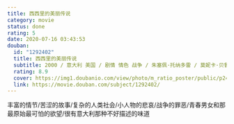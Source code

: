```yaml
---
title: 西西里的美丽传说
category: movie
status: done
rating: 5
date: 2020-07-16 03:43:53
douban:
  id: "1292402"
  title: 西西里的美丽传说
  subtitle: 2000 / 意大利 美国 / 剧情 情色 战争 / 朱塞佩·托纳多雷 / 莫妮卡·贝鲁奇 朱塞佩·苏尔法罗
  rating: 8.9
  cover: https://img1.doubanio.com/view/photo/m_ratio_poster/public/p2441988159.jpg
  link: https://movie.douban.com/subject/1292402/
---
```


丰富的情节/苦涩的故事/复杂的人类社会/小人物的悲哀/战争的罪恶/青春男女和那最原始最可怕的欲望/很有意大利那种不好描述的味道